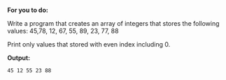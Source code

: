 **For you to do:**

Write a program that creates an array of integers that stores
the following values: 45,78, 12,  67, 55, 89, 23, 77, 88

Print only values that stored with even index including 0.

**Output:**

```
45 12 55 23 88
```